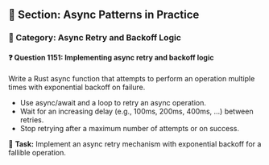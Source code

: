 ## 📘 Section: Async Patterns in Practice
### 🔹 Category: Async Retry and Backoff Logic
#### ❓ Question 1151: Implementing async retry and backoff logic

Write a Rust async function that attempts to perform an operation multiple times with exponential backoff on failure.

- Use async/await and a loop to retry an async operation.
- Wait for an increasing delay (e.g., 100ms, 200ms, 400ms, ...) between retries.
- Stop retrying after a maximum number of attempts or on success.

🔧 **Task:** Implement an async retry mechanism with exponential backoff for a fallible operation.
